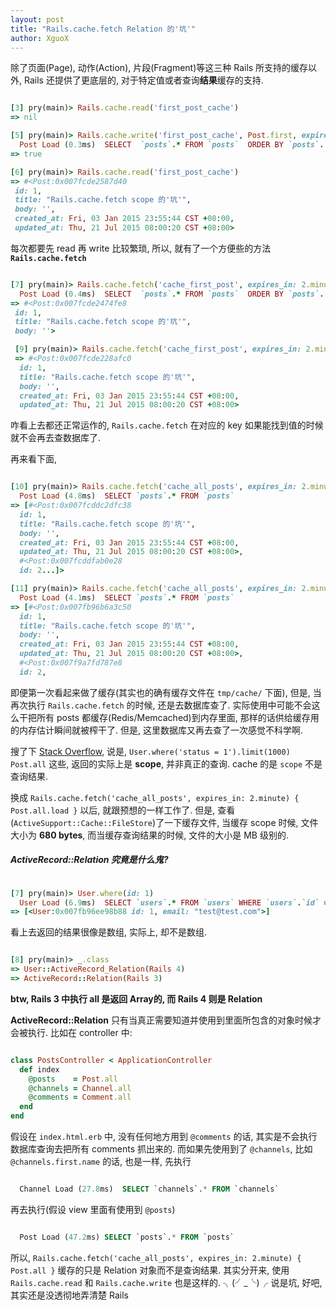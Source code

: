 ```yaml
---
layout: post
title: "Rails.cache.fetch Relation 的'坑'"
author: XguoX
---
```


除了页面(Page), 动作(Action), 片段(Fragment)等这三种 Rails 所支持的缓存以外, Rails 还提供了更底层的, 对于特定值或者查询**结果**缓存的支持.

```ruby

[3] pry(main)> Rails.cache.read('first_post_cache')
=> nil

[5] pry(main)> Rails.cache.write('first_post_cache', Post.first, expires_in: 2.minute)
  Post Load (0.3ms)  SELECT  `posts`.* FROM `posts`  ORDER BY `posts`.`id` ASC LIMIT 1
=> true

[6] pry(main)> Rails.cache.read('first_post_cache')
=> #<Post:0x007fcde2587d40
 id: 1,
 title: "Rails.cache.fetch scope 的'坑'",
 body: '',
 created_at: Fri, 03 Jan 2015 23:55:44 CST +08:00,
 updated_at: Thu, 21 Jul 2015 08:00:20 CST +08:00>
```

每次都要先 read 再 write 比较繁琐, 所以, 就有了一个方便些的方法 **`Rails.cache.fetch`**

```ruby

[7] pry(main)> Rails.cache.fetch('cache_first_post', expires_in: 2.minute) { Post.first }
  Post Load (0.4ms)  SELECT  `posts`.* FROM `posts`  ORDER BY `posts`.`id` ASC LIMIT 1
=> #<Post:0x007fcde2474fe8
 id: 1,
 title: "Rails.cache.fetch scope 的'坑'",
 body: ''>

 [9] pry(main)> Rails.cache.fetch('cache_first_post', expires_in: 2.minute) { Post.first }
 => #<Post:0x007fcde228afc0
  id: 1,
  title: "Rails.cache.fetch scope 的'坑'",
  body: '',
  created_at: Fri, 03 Jan 2015 23:55:44 CST +08:00,
  updated_at: Thu, 21 Jul 2015 08:00:20 CST +08:00>

```

咋看上去都还正常运作的, `Rails.cache.fetch` 在对应的 key 如果能找到值的时候就不会再去查数据库了.

再来看下面,

```ruby

[10] pry(main)> Rails.cache.fetch('cache_all_posts', expires_in: 2.minute) { Post.all }
  Post Load (4.8ms)  SELECT `posts`.* FROM `posts`
=> [#<Post:0x007fcddc2dfc38
  id: 1,
  title: "Rails.cache.fetch scope 的'坑'",
  body: '',
  created_at: Fri, 03 Jan 2015 23:55:44 CST +08:00,
  updated_at: Thu, 21 Jul 2015 08:00:20 CST +08:00>,
  #<Post:0x007fcddfab0e28
  id: 2...]>

[11] pry(main)> Rails.cache.fetch('cache_all_posts', expires_in: 2.minute) { Post.all }
  Post Load (4.1ms)  SELECT `posts`.* FROM `posts`
=> [#<Post:0x007fb96b6a3c50
  id: 1,
  title: "Rails.cache.fetch scope 的'坑'",
  body: '',
  created_at: Fri, 03 Jan 2015 23:55:44 CST +08:00,
  updated_at: Thu, 21 Jul 2015 08:00:20 CST +08:00>,
  #<Post:0x007f9a7fd787e8
  id: 2,
```

即便第一次看起来做了缓存(其实也的确有缓存文件在 `tmp/cache/` 下面), 但是, 当再次执行 `Rails.cache.fetch` 的时候, 还是去数据库查了. 实际使用中可能不会这么干把所有 posts 都缓存(Redis/Memcached)到内存里面, 那样的话供给缓存用的内存估计瞬间就被榨干了. 但是, 这里数据库又再去查了一次感觉不科学啊.

搜了下 [Stack Overflow](http://stackoverflow.com/questions/11218917/confusion-caching-active-record-queries-with-rails-cache-fetch), 说是, `User.where('status = 1').limit(1000)` `Post.all` 这些, 返回的实际上是 **scope**, 并非真正的查询. cache 的是 `scope` 不是查询结果.

换成
`Rails.cache.fetch('cache_all_posts', expires_in: 2.minute) { Post.all.load }`
以后, 就跟预想的一样工作了. 但是, 查看(`ActiveSupport::Cache::FileStore`)了一下缓存文件, 当缓存 scope 时候, 文件大小为 **680 bytes**, 而当缓存查询结果的时候, 文件的大小是 MB 级别的.

##### ActiveRecord::Relation 究竟是什么鬼?

```ruby

[7] pry(main)> User.where(id: 1)
  User Load (6.9ms)  SELECT `users`.* FROM `users` WHERE `users`.`id` = 1
=> [<User:0x007fb96ee98b88 id: 1, email: "test@test.com">]
```

看上去返回的结果很像是数组, 实际上, 却不是数组.

```ruby

[8] pry(main)> _.class
=> User::ActiveRecord_Relation(Rails 4)
=> ActiveRecord::Relation(Rails 3)
```

**btw, Rails 3 中执行 all 是返回 Array的, 而 Rails 4 则是 Relation**

**ActiveRecord::Relation** 只有当真正需要知道并使用到里面所包含的对象时候才会被执行. 比如在 controller 中:

```ruby

class PostsController < ApplicationController
  def index
    @posts    = Post.all
    @channels = Channel.all
    @comments = Comment.all
  end
end
```

假设在 `index.html.erb` 中, 没有任何地方用到 `@comments` 的话, 其实是不会执行数据库查询去把所有 comments 抓出来的. 而如果先使用到了 `@channels`, 比如 `@channels.first.name` 的话, 也是一样, 先执行

```sql

  Channel Load (27.8ms)  SELECT `channels`.* FROM `channels`
```

再去执行(假设 view 里面有使用到 `@posts`)

```sql

  Post Load (47.2ms) SELECT `posts`.* FROM `posts`
```

所以, `Rails.cache.fetch('cache_all_posts', expires_in: 2.minute) { Post.all }` 缓存的只是 Relation 对象而不是查询结果. 其实分开来, 使用 `Rails.cache.read` 和 `Rails.cache.write` 也是这样的.  ╮(╯_╰)╭ 说是坑, 好吧, 其实还是没透彻地弄清楚 Rails

